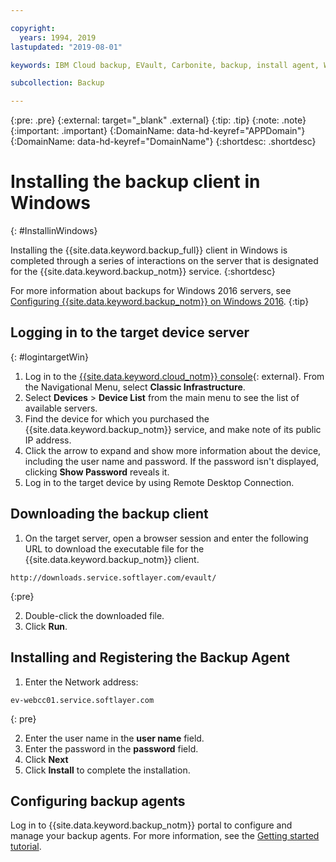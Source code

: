 ```yaml
---

copyright:
  years: 1994, 2019
lastupdated: "2019-08-01"

keywords: IBM Cloud backup, EVault, Carbonite, backup, install agent, Windows

subcollection: Backup

---
```

{:pre: .pre}
{:external: target="_blank" .external}
{:tip: .tip}
{:note: .note}
{:important: .important}
{:DomainName: data-hd-keyref="APPDomain"}
{:DomainName: data-hd-keyref="DomainName"}
{:shortdesc: .shortdesc}

# Installing the backup client in Windows
{: #InstallinWindows}

Installing the {{site.data.keyword.backup_full}} client in Windows is completed through a series of interactions on the server that is designated for the {{site.data.keyword.backup_notm}} service.
{:shortdesc}

For more information about backups for Windows 2016 servers, see [Configuring {{site.data.keyword.backup_notm}} on Windows 2016](/docs/infrastructure/Backup?topic=Backup-InstallinWindows2016).
{:tip}

## Logging in to the target device server
{: #logintargetWin}

1. Log in to the [{{site.data.keyword.cloud_notm}} console](https://{DomainName}){: external}. From the Navigational Menu, select **Classic Infrastructure**.
2. Select **Devices** > **Device List** from the main menu to see the list of available servers.
3. Find the device for which you purchased the {{site.data.keyword.backup_notm}} service, and make note of its public IP address.
4. Click the arrow to expand and show more information about the device, including the user name and password. If the password isn't displayed, clicking **Show Password** reveals it.
5. Log in to the target device by using Remote Desktop Connection.

## Downloading the backup client

1. On the target server, open a browser session and enter the following URL to download the executable file for the {{site.data.keyword.backup_notm}} client. <br/>
  ```
  http://downloads.service.softlayer.com/evault/
  ```
  {:pre}

2. Double-click the downloaded file.
3. Click **Run**.


## Installing and Registering the Backup Agent

1. Enter the Network address: <br />
  ```
  ev-webcc01.service.softlayer.com
  ```
  {: pre}

2. Enter the user name in the **user name** field.
3. Enter the password in the **password** field.
6. Click **Next**
7. Click **Install** to complete the installation.

## Configuring backup agents

Log in to {{site.data.keyword.backup_notm}} portal to configure and manage your backup agents. For more information, see the [Getting started tutorial](/docs/infrastructure/Backup?topic=Backup-getting-started#getting-started).

